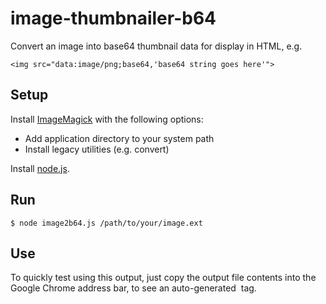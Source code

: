 # image-thumbnailer-b64

Convert an image into base64 thumbnail data for display in HTML, e.g. 
```
<img src="data:image/png;base64,'base64 string goes here'">
```

## Setup
Install [ImageMagick](http://www.imagemagick.org/script/binary-releases.php) with the following options:
- Add application directory to your system path
- Install legacy utilities (e.g. convert)

Install [node.js](https://nodejs.org/en/download/).

## Run
```
$ node image2b64.js /path/to/your/image.ext
```

## Use
To quickly test using this output, just copy the output file contents into the Google Chrome address bar, to see an auto-generated <img> tag.
